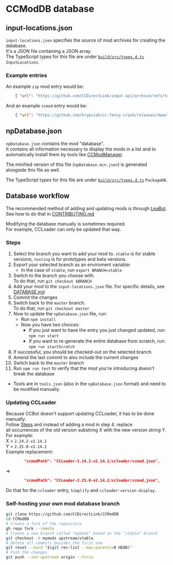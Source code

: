 # CCModDB database

## input-locations.json

`input-locations.json` specifies the source of mod archives for creating the database.  
It's a JSON file containing a JSON array.  
The TypeScript types for this file are under [`build/src/types.d.ts`](/build/src/types.d.ts) `InputLocations`.  

### Example entries

An example `zip` mod entry would be:

```json
    { "url": "https://github.com/CCDirectLink/input-api/archive/refs/tags/v1.0.2.zip" }
```

And an example `ccmod` entry would be:

```json
    { "url": "https://github.com/krypciak/cc-fancy-crash/releases/download/v1.1.0/cc-fancy-crash-1.1.0.ccmod" }
```

## npDatabase.json

`npDatabase.json` contains the mod "database".  
It contains all information necessary to display the mods in a list and to automatically install them by tools like [CCModManager](https://github.com/CCDirectLink/CCModManager).

The minified version of this file (`npDatabase.min.json`) is generated alongside this file as well.  

The TypeScript types for this file are under [`build/src/types.d.ts`](/build/src/types.d.ts) `PackageDB`.  

## Database workflow

The recommended method of adding and updating mods is through [LeaBot](https://github.com/CCDirectLink/ccbot).  
See how to do that in [CONTRIBUTING.md](/docs/CONTRIBUTING.md)  

Modifying the database manually is sometimes required.  
For example, CCLoader can only be updated that way.  
 
### Steps

1. Select the branch you want to add your mod to. `stable` is for stable versions, `testing` is for prototypes and beta versions.
2. Export your selected branch as an enviroment variable:  
   - In the case of `stable`, run `export BRANCH=stable`  
3. Switch to the branch you choose with.  
   To do that, run `git checkout $BRANCH`
4. Add your mod to the `input-locations.json` file. For specific details, see [DATABASE.md](/docs/DATABASE.md)
5. Commit the changes
6. Switch back to the `master` branch.  
   To do that, run `git checkout master`
7. Now to update the `npDatabase.json` file, run:  
	- Run `npm install`  
	- Now you have two choices:
	  - If you just want to have the entry you just changed updated, run:  
	    `npm run start`    
	  - If you want to re-generate the entire database from scratch, run:  
	    `npm run startScratch`  
8. If successful, you should be checked-out on the selected branch
10. Amend the last commit to also include the current changes
11. Switch back to the `master` branch
12. Run `npm run test` to verify that the mod you're introducing doesn't break the database

- Tools are in `tools.json` (also in the `npDatabase.json` format) and need to be modified manually.

### Updating CCLoader

Because CCBot doesn't support updating CCLoader, it has to be done manually.  
Follow [Steps](#steps) and instead of adding a mod in step 4. replace  
all occurrences of the old version substring X with the new version string Y.  
For example:  
X = `2.24.2-v2.14.1`  
Y = `2.25.0-v2.14.2`  
Example replacement:  
```json
        "ccmodPath": "CCLoader-2.24.2-v2.14.1/ccloader/ccmod.json",
```
=>
```json
        "ccmodPath": "CCLoader-2.25.0-v2.14.2/ccloader/ccmod.json",
```
Do that for the `ccloader` entry, `Simplify` and `ccloader-version-display`.  


### Self-hosting your own mod database branch

```bash
git clone https://github.com/CCDirectLink/CCModDB
cd CCModDB
# Create a fork of the repository
gh repo fork --remote
# Create a new branch called "mymods" based on the "stable" branch
git checkout -b mymods upstream/stable
# Delete all commits besides the first one
git reset --hard "$(git rev-list --max-parents=0 HEAD)"
# Push the changes
git push --set-upstream origin --force
```
